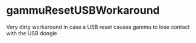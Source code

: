 # gammuResetUSBWorkaround
Very dirty workaround in case a USB reset causes gammu to lose contact with the USB dongle
